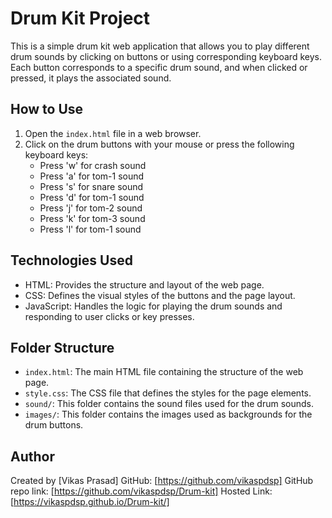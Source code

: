 # Drum Kit Project

This is a simple drum kit web application that allows you to play different drum sounds by clicking on buttons or using corresponding keyboard keys. Each button corresponds to a specific drum sound, and when clicked or pressed, it plays the associated sound.

## How to Use

1. Open the `index.html` file in a web browser.
2. Click on the drum buttons with your mouse or press the following keyboard keys:
   - Press 'w' for crash sound
   - Press 'a' for tom-1 sound
   - Press 's' for snare sound
   - Press 'd' for tom-1 sound
   - Press 'j' for tom-2 sound
   - Press 'k' for tom-3 sound
   - Press 'l' for tom-1 sound

## Technologies Used

- HTML: Provides the structure and layout of the web page.
- CSS: Defines the visual styles of the buttons and the page layout.
- JavaScript: Handles the logic for playing the drum sounds and responding to user clicks or key presses.

## Folder Structure

- `index.html`: The main HTML file containing the structure of the web page.
- `style.css`: The CSS file that defines the styles for the page elements.
- `sound/`: This folder contains the sound files used for the drum sounds.
- `images/`: This folder contains the images used as backgrounds for the drum buttons.

## Author

Created by [Vikas Prasad]
GitHub: [https://github.com/vikaspdsp]
GitHub repo link: [https://github.com/vikaspdsp/Drum-kit]
Hosted Link: [https://vikaspdsp.github.io/Drum-kit/]

